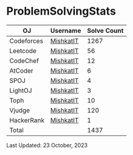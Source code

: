# ProblemSolvingStats


| OJ | Username | Solve Count |
| -- | -------- | ----------- |
| Codeforces | [MishkatIT](https://codeforces.com/profile/MishkatIT) | 1267 |
| Leetcode | [MishkatIT](https://leetcode.com/MishkatIT/) | 56 |
| CodeChef | [MishkatIT](https://www.codechef.com/users/MishkatIT) | 12 |
| AtCoder | [MishkatIT](https://atcoder.jp/users/MishkatIT) | 6 |
| SPOJ | [MishkatIT](https://www.spoj.com/users/MishkatIT/) | 4 | 
| LightOJ | [MishkatIT](https://lightoj.com/user/MishkatIT) | 3 | 
| Toph | [MishkatIT](https://toph.co/u/MishkatIT) | 10 |
| Vjudge | [MishkatIT](https://vjudge.net/user/MishkatIT) | 120 |
| HackerRank | [MishkatIT](https://www.hackerrank.com/MishkatIT) | 1 |
| Total | | 1437 |

Last Updated: 23 October, 2023
